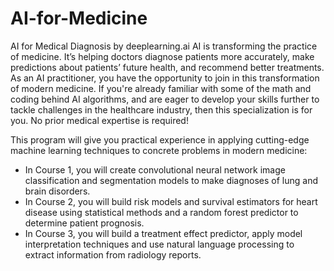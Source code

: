 # AI-for-Medicine
AI for Medical Diagnosis by deeplearning.ai
AI is transforming the practice of medicine. It’s helping doctors diagnose patients more accurately, make predictions about patients’ future health, and recommend better treatments. As an AI practitioner, you have the opportunity to join in this transformation of modern medicine. If you're already familiar with some of the math and coding behind AI algorithms, and are eager to develop your skills further to tackle challenges in the healthcare industry, then this specialization is for you. No prior medical expertise is required! 

This program will give you practical experience in applying cutting-edge machine learning techniques to concrete problems in modern medicine:

- In Course 1, you will create convolutional neural network image classification and segmentation models to make diagnoses of lung and brain disorders. 
- In Course 2, you will build risk models and survival estimators for heart disease using statistical methods and a random forest predictor to determine patient prognosis. 
- In Course 3, you will build a treatment effect predictor, apply model interpretation techniques and use natural language processing to extract information from radiology reports.
